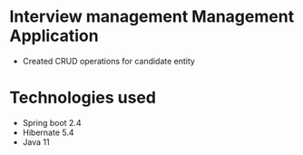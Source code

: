 #  Interview management Management Application

* Created CRUD operations for candidate entity

# Technologies used
  * Spring boot 2.4
  * Hibernate 5.4
  * Java 11



